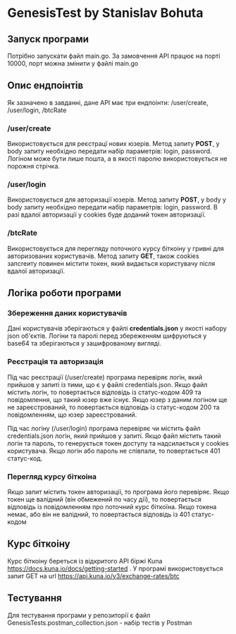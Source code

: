 # GenesisTest by Stanislav Bohuta

## Запуск програми
Потрібно запускати файл main.go. За замовчення API працює на порті 10000, порт можна змінити у файлі main.go

## Опис ендпоінтів
Як зазначено в завданні, дане API має три ендпоінти: /user/create, /user/login, /btcRate

### /user/create
Використовується для реєстрацї нових юзерів. Метод запиту **POST**, у body запиту необхідно передати набір параметрів: login, password. Логіном може бути лише пошта, 
а в якості паролю використовується не порожня стрічка.

### /user/login
Використовується для авторизації юзерів. Метод запиту **POST**, у body у body запиту необхідно передати набір параметрів: login, password. В разі вдалої авторизації у 
cookies буде доданий токен авторизації.

### /btcRate
Використовується для перегляду поточного курсу біткоіну у гривні для авторизованих користувачів. Метод запиту **GET**, також cookies запcreиту повинен містити токен,
який видається користувачу після вдалої авторизації.


## Логіка роботи програми

### Збереження даних користувачів
Дані користувачів зберігаються у файлі **credentials.json** у якості набору json об'єктів. Логіни та паролі перед збереженням шифруються у base64 та зберігаються у
зашифрованому вигляді.

### Реєстрація та авторизація
Під час реєстрації (/user/create) програма перевіряє логін, який прийшов у запиті із тими, що є у файлі credentials.json. Якщо файл містить логін, то повертається відповідь
із статус-кодом 409 та повідомлення, що такий юзер вже існує. Якщо юзер з даним логіном ще не зареєстрований, то повертається відповідь із статус-кодом 200 та повідомленням,
що юзер зареєстрований.

Під час логіну (/user/login) програма перевіряє чи містить файл credentials.json логін, який прийшов у запиті. Якщо файл містить такий логін та пароль, то генерується
токен доступу та надсилається у cookies користувача. Якщо логін або пароль не співпали, то повертається 401 статус-код.

### Перегляд курсу біткоіна
Якщо запит містить токен авторизації, то програма його перевіряє. Якщо токен ще валідний (він обмежений по часу дії), то повертається відповідь із повідомленням про поточний
курс біткоїна. Якщо токена немає, або він не валідний, то повертається відповідь із 401 статус-кодом

## Курс біткоіну
Курс біткоіну береться із відкритого API біржі Kuna https://docs.kuna.io/docs/getting-started .
У програмі використовується запит GET на url https://api.kuna.io/v3/exchange-rates/btc

## Тестування
Для тестування програми у репозиторії є файл GenesisTests.postman_collection.json - набір тестів у Postman
